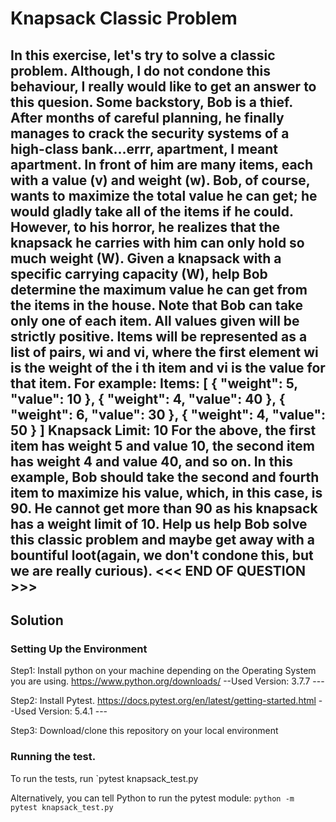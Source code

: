 # Knapsack Classic Problem

In this exercise, let's try to solve a classic problem. Although, I do not condone this behaviour, I really would like to get an answer to this quesion.
Some backstory, Bob is a thief. After months of careful planning, he finally manages to crack the security systems of a high-class bank...errr, apartment, I meant apartment.
In front of him are many items, each with a value (v) and weight (w). Bob, of course, wants to maximize the total value he can get; he would gladly take all of the items if he could. However, to his horror, he realizes that the knapsack he carries with him can only hold so much weight (W).
Given a knapsack with a specific carrying capacity (W), help Bob determine the maximum value he can get
from the items in the house. Note that Bob can take only one of each item.
All values given will be strictly positive. Items will be represented as a list of pairs, wi and vi, where the first element wi is the weight of the i th item and vi is the value for that item.
For example:
Items: [ { "weight": 5, "value": 10 }, { "weight": 4, "value": 40 }, { "weight": 6, "value": 30 }, { "weight": 4, "value": 50 } ]
Knapsack Limit: 10
For the above, the first item has weight 5 and value 10, the second item has weight 4 and value 40, and so on.
In this example, Bob should take the second and fourth item to maximize his value, which, in this case, is 90. He cannot get more than 90 as his knapsack has a weight limit of 10.
Help us help Bob solve this classic problem and maybe get away with a bountiful loot(again, we don't condone this, but we are really curious).
                   <<< END OF QUESTION >>>
----------------------------------------------------------------
## Solution

### Setting Up the Environment

Step1: Install python on your machine depending on the Operating System you are using. https://www.python.org/downloads/
                  --Used Version: 3.7.7 ---

Step2: Install Pytest. https://docs.pytest.org/en/latest/getting-started.html
                   --Used Version: 5.4.1 ---


Step3: Download/clone this repository on your local environment

### Running the test.

To run the tests, run `pytest knapsack_test.py


Alternatively, you can tell Python to run the pytest module:
`python -m pytest knapsack_test.py`


 


